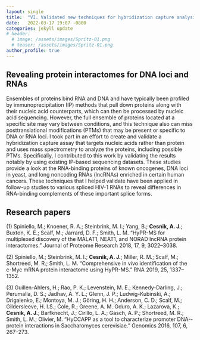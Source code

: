 ```yaml
---
layout: single
title:  "VI. Validated new techniques for hybridization capture analysis of RNA- and DNA-binding proteins"
date:   2022-03-17 19:07 -0800
categories: jekyll update
# header:
  # image: /assets/images/Spritz-01.png
  # teaser: /assets/images/Spritz-01.png
author_profile: true
---
```


## Revealing protein interactomes for DNA loci and RNAs
Ensembles of proteins bind RNA and DNA and have typically been profiled by immunoprecipitation (IP) methods that pull down proteins along with their nucleic acid counterparts, which can then be processed by nucleic acid sequencing. However, the full ensemble of proteins located at a specific site may vary between conditions, and this technique also can miss posttranslational modifications (PTMs) that may be present or specific to DNA or RNA loci. I took part in an effort to create and validate a hybridization capture assay that targets nucleic acids rather than protein and uses mass spectrometry to analyze the proteins, including possible PTMs. Specifically, I contributed to this work by validating the results notably by using existing IP-based sequencing datasets. These studies provide a look at the RNA-binding proteins of known oncogenes, DNA loci in yeast, and long noncoding RNAs (lncRNAs) enriched in certain human cancers. These techniques that I helped validate have been applied in follow-up studies to various spliced HIV-1 RNAs to reveal differences in RNA-binding complements of these important splice forms.

## Research papers
(1) Spiniello, M.; Knoener, R. A.; Steinbrink, M. I.; Yang, B.; **Cesnik, A. J.**; Buxton, K. E.; Scalf, M.; Jarrard, D. F.; Smith, L. M. “HyPR­-MS for multiplexed discovery of the MALAT1, NEAT1, and NORAD lncRNA protein interactomes.” Journal of Proteome Research 2018, 17, 9, 3022–3038.

(2) Spiniello, M.; Steinbrink, M. I.; **Cesnik, A. J.**; Miller, R. M.; Scalf, M.; Shortreed, M. R.; Smith, L. M. “Comprehensive in vivo identification of the c­-Myc mRNA protein interactome using HyPR­-MS.” RNA 2019, 25, 1337–1352.

(3) Guillen-­Ahlers, H.; Rao, P. K.; Levenstein, M. E.; Kennedy-­Darling, J.; Perumalla, D. S.; Jadhav, A. Y. L.; Glenn, J. P.; Ludwig-­Kubinski, A.; Drigalenko, E.; Montoya, M. J.; Göring, H. H.; Anderson, C. D.; Scalf, M.; Gildersleeve, H. I.S.; Cole, R.; Greene, A. M. Oduro, A. K.; Lazarova, K.; **Cesnik, A. J.**; Barfknecht, J.; Cirillo, L. A.; Gasch, A. P.; Shortreed, M. R.; Smith, L. M.; Olivier, M. “HyCCAPP as a tool to characterize promoter DNA-­protein interactions in Saccharomyces cerevisiae.” Genomics 2016, 107, 6, 267–273.